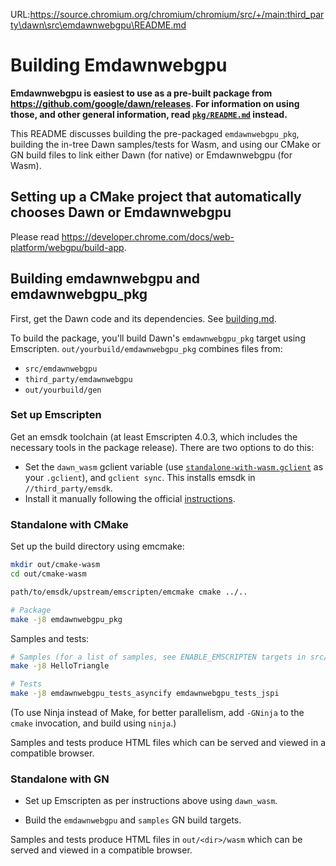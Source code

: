 URL:https://source.chromium.org/chromium/chromium/src/+/main:third_party\dawn\src\emdawnwebgpu\README.md
# Building Emdawnwebgpu

**Emdawnwebgpu is easiest to use as a pre-built package from
<https://github.com/google/dawn/releases>. For information on using those,
and other general information, read [`pkg/README.md`](pkg/README.md) instead.**

This README discusses building the pre-packaged `emdawnwebgpu_pkg`, building the
in-tree Dawn samples/tests for Wasm, and using our CMake or GN build files to
link either Dawn (for native) or Emdawnwebgpu (for Wasm).

## Setting up a CMake project that automatically chooses Dawn or Emdawnwebgpu

Please read <https://developer.chrome.com/docs/web-platform/webgpu/build-app>.

## Building emdawnwebgpu and emdawnwebgpu_pkg

First, get the Dawn code and its dependencies.
See [building.md](../../docs/building.md).

To build the package, you'll build Dawn's `emdawnwebgpu_pkg` target using
Emscripten. `out/yourbuild/emdawnwebgpu_pkg` combines files from:
- `src/emdawnwebgpu`
- `third_party/emdawnwebgpu`
- `out/yourbuild/gen`

### Set up Emscripten

Get an emsdk toolchain (at least Emscripten 4.0.3, which includes the necessary
tools in the package release). There are two options to do this:

- Set the `dawn_wasm` gclient variable (use
  [`standalone-with-wasm.gclient`](../../scripts/standalone-with-wasm.gclient)
  as your `.gclient`), and `gclient sync`.
  This installs emsdk in `//third_party/emsdk`.
- Install it manually following the official
  [instructions](https://emscripten.org/docs/getting_started/downloads.html#installation-instructions-using-the-emsdk-recommended).

### Standalone with CMake

Set up the build directory using emcmake:

```sh
mkdir out/cmake-wasm
cd out/cmake-wasm

path/to/emsdk/upstream/emscripten/emcmake cmake ../..

# Package
make -j8 emdawnwebgpu_pkg
```

Samples and tests:

```sh
# Samples (for a list of samples, see ENABLE_EMSCRIPTEN targets in src/dawn/samples/CMakeLists.txt)
make -j8 HelloTriangle

# Tests
make -j8 emdawnwebgpu_tests_asyncify emdawnwebgpu_tests_jspi
```

(To use Ninja instead of Make, for better parallelism, add `-GNinja` to the
`cmake` invocation, and build using `ninja`.)

Samples and tests produce HTML files which can be served and viewed in a compatible browser.

### Standalone with GN

- Set up Emscripten as per instructions above using `dawn_wasm`.

- Build the `emdawnwebgpu` and `samples` GN build targets.

Samples and tests produce HTML files in `out/<dir>/wasm` which can be served and viewed in a compatible browser.
